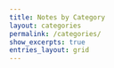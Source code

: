 ```yaml
---
title: Notes by Category
layout: categories
permalink: /categories/
show_excerpts: true
entries_layout: grid
---
```

